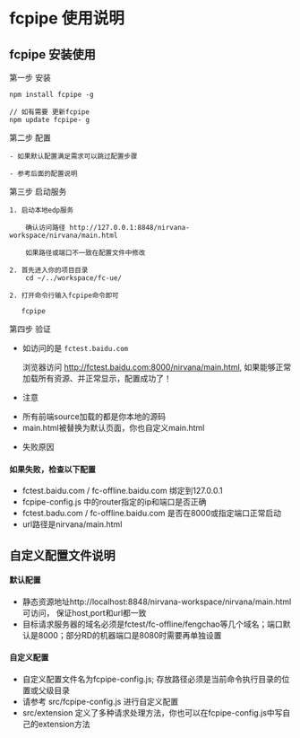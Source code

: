 # fcpipe 使用说明


## fcpipe 安装使用


    
第一步 安装

    npm install fcpipe -g
    
    // 如有需要 更新fcpipe
    npm update fcpipe- g

第二步 配置

    - 如果默认配置满足需求可以跳过配置步骤

    - 参考后面的配置说明

第三步 启动服务

    1. 启动本地edp服务
    
        确认访问路径 http://127.0.0.1:8848/nirvana-workspace/nirvana/main.html
          
        如果路径或端口不一致在配置文件中修改
    
    2. 首先进入你的项目目录
        cd ~/../workspace/fc-ue/
    
    2. 打开命令行输入fcpipe命令即可

       fcpipe

第四步 验证
    
* 如访问的是 `fctest.baidu.com`
    
    浏览器访问 http://fctest.baidu.com:8000/nirvana/main.html, 如果能够正常加载所有资源、并正常显示，配置成功了！

* 注意

- 所有前端source加载的都是你本地的源码
- main.html被替换为默认页面，你也自定义main.html


* 失败原因  
    
#### 如果失败，检查以下配置
    
- fctest.baidu.com / fc-offline.baidu.com 绑定到127.0.0.1
- fcpipe-config.js 中的router指定的ip和端口是否正确
- fctest.badu.com / fc-offline.baidu.com  是否在8000或指定端口正常启动
- url路径是nirvana/main.html
    

## 自定义配置文件说明

#### 默认配置
- 静态资源地址http://localhost:8848/nirvana-workspace/nirvana/main.html可访问， 保证host,port和url都一致
- 目标请求服务器的域名必须是fctest/fc-offline/fengchao等几个域名；端口默认是8000；部分RD的机器端口是8080时需要再单独设置

#### 自定义配置
- 自定义配置文件名为fcpipe-config.js; 存放路径必须是当前命令执行目录的位置或父级目录
- 请参考 src/fcpipe-config.js 进行自定义配置
- src/extension 定义了多种请求处理方法，你也可以在fcpipe-config.js中写自己的extension方法
